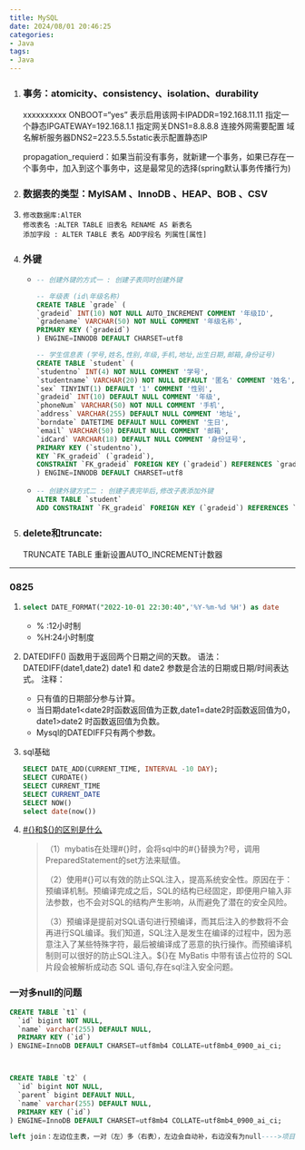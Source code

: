 ```yaml
---
title: MySQL
date: 2024/08/01 20:46:25
categories:
- Java
tags:
- Java 
---
```



1. ### **事务**：**atomicity、consistency、isolation、durability**

   xxxxxxxxxx ONBOOT=“yes” 表示启用该网卡IPADDR=192.168.11.11 指定一个静态IPGATEWAY=192.168.1.1 指定网关DNS1=8.8.8.8 连接外网需要配置 域名解析服务器DNS2=223.5.5.5static表示配置静态IP

   propagation_requierd：如果当前没有事务，就新建一个事务，如果已存在一个事务中，加入到这个事务中，这是最常见的选择(spring默认事务传播行为)
2. ### 数据表的类型：MylSAM 、InnoDB 、HEAP、BOB 、CSV
3. ```
   修改数据库:AlTER
   修改表名 :ALTER TABLE 旧表名 RENAME AS 新表名
   添加字段 : ALTER TABLE 表名 ADD字段名 列属性[属性]
   ```
4. ### 外键


   + ~~~sql
     -- 创建外键的方式一 : 创建子表同时创建外键

     -- 年级表 (id\年级名称)
     CREATE TABLE `grade` (
     `gradeid` INT(10) NOT NULL AUTO_INCREMENT COMMENT '年级ID',
     `gradename` VARCHAR(50) NOT NULL COMMENT '年级名称',
     PRIMARY KEY (`gradeid`)
     ) ENGINE=INNODB DEFAULT CHARSET=utf8

     -- 学生信息表 (学号,姓名,性别,年级,手机,地址,出生日期,邮箱,身份证号)
     CREATE TABLE `student` (
     `studentno` INT(4) NOT NULL COMMENT '学号',
     `studentname` VARCHAR(20) NOT NULL DEFAULT '匿名' COMMENT '姓名',
     `sex` TINYINT(1) DEFAULT '1' COMMENT '性别',
     `gradeid` INT(10) DEFAULT NULL COMMENT '年级',
     `phoneNum` VARCHAR(50) NOT NULL COMMENT '手机',
     `address` VARCHAR(255) DEFAULT NULL COMMENT '地址',
     `borndate` DATETIME DEFAULT NULL COMMENT '生日',
     `email` VARCHAR(50) DEFAULT NULL COMMENT '邮箱',
     `idCard` VARCHAR(18) DEFAULT NULL COMMENT '身份证号',
     PRIMARY KEY (`studentno`),
     KEY `FK_gradeid` (`gradeid`),
     CONSTRAINT `FK_gradeid` FOREIGN KEY (`gradeid`) REFERENCES `grade` (`gradeid`)
     ) ENGINE=INNODB DEFAULT CHARSET=utf8
     ~~~
   + ```sql
     -- 创建外键方式二 : 创建子表完毕后,修改子表添加外键
     ALTER TABLE `student`
     ADD CONSTRAINT `FK_gradeid` FOREIGN KEY (`gradeid`) REFERENCES `grade` (`gradeid`);
     ```
5. ### delete和truncate:

   TRUNCATE TABLE 重新设置AUTO_INCREMENT计数器

---

### 0825

1. ```sql
   select DATE_FORMAT("2022-10-01 22:30:40",'%Y-%m-%d %H') as date
   ```

   - % :12小时制
   - %H:24小时制度
2. DATEDIFF() 函数用于返回两个日期之间的天数。 语法：DATEDIFF(date1,date2) date1 和 date2
   参数是合法的日期或日期/时间表达式。 注释：

   - 只有值的日期部分参与计算。
   - 当日期date1<date2时函数返回值为正数,date1=date2时函数返回值为0，date1>date2 时函数返回值为负数。
   - Mysql的DATEDIFF只有两个参数。
3. sql基础

   ```sql
   SELECT DATE_ADD(CURRENT_TIME, INTERVAL -10 DAY);
   SELECT CURDATE()
   SELECT CURRENT_TIME
   SELECT CURRENT_DATE
   SELECT NOW()
   select date(now())
   ```
4. [#{}和${}的区别是什么](https://blog.csdn.net/qq_40277163/article/details/124756536)

   > （1）mybatis在处理#{}时，会将sql中的#{}替换为?号，调用PreparedStatement的set方法来赋值。
   >
   > （2）使用#{}可以有效的防止SQL注入，提高系统安全性。原因在于：预编译机制。预编译完成之后，SQL的结构已经固定，即便用户输入非法参数，也不会对SQL的结构产生影响，从而避免了潜在的安全风险。
   >
   > （3）预编译是提前对SQL语句进行预编译，而其后注入的参数将不会再进行SQL编译。我们知道，SQL注入是发生在编译的过程中，因为恶意注入了某些特殊字符，最后被编译成了恶意的执行操作。而预编译机制则可以很好的防止SQL注入。${}在 MyBatis 中带有该占位符的 SQL 片段会被解析成动态 SQL 语句,存在sql注入安全问题。
   >

### 一对多null的问题

```sql
CREATE TABLE `t1` (
  `id` bigint NOT NULL,
  `name` varchar(255) DEFAULT NULL,
  PRIMARY KEY (`id`)
) ENGINE=InnoDB DEFAULT CHARSET=utf8mb4 COLLATE=utf8mb4_0900_ai_ci;



CREATE TABLE `t2` (
  `id` bigint NOT NULL,
  `parent` bigint DEFAULT NULL,
  `name` varchar(255) DEFAULT NULL,
  PRIMARY KEY (`id`)
) ENGINE=InnoDB DEFAULT CHARSET=utf8mb4 COLLATE=utf8mb4_0900_ai_ci;

left join：左边位主表，一对（左）多（右表），左边会自动补，右边没有为null---->项目导出特殊，没有推进能看到项目也要导出

```
